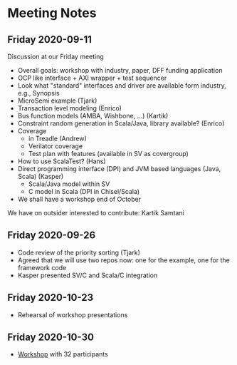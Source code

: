 
# Meeting Notes

## Friday 2020-09-11

Discussion at our Friday meeting

 * Overall goals: workshop with industry, paper, DFF funding application
 * OCP like interface + AXI wrapper + test sequencer
 * Look what "standard" interfaces and driver are available form industry, e.g., Synopsis
 * MicroSemi example (Tjark)
 * Transaction level modeling (Enrico)
 * Bus function models (AMBA, Wishbone, ...) (Kartik)
 * Constraint random generation in Scala/Java, library available? (Enrico)
 * Coverage
   * in Treadle (Andrew)
   * Verilator coverage
   * Test plan with features (available in SV as covergroup)
 * How to use ScalaTest? (Hans)
 * Direct programming interface (DPI) and JVM based languages (Java, Scala) (Kasper)
   * Scala/Java model within SV
   * C model in Scala (DPI in Chisel/Scala)
 * We shall have a workshop end of October

We have on outsider interested to contribute: Kartik Samtani

## Friday 2020-09-26

 * Code review of the priority sorting (Tjark)
 * Agreed that we will use two repos now: one for the example, one for the framework code
 * Kasper presented SV/C and Scala/C integration
 
## Friday 2020-10-23

 * Rehearsal of workshop presentations
 
## Friday 2020-10-30

 * [Workshop](Workshop.md) with 32 participants
